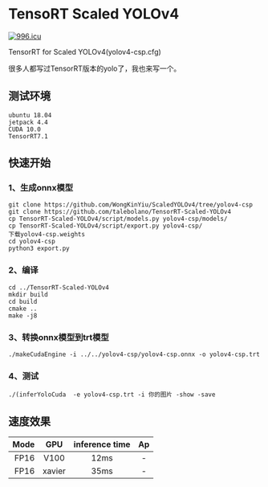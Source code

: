 # TensoRT Scaled YOLOv4


<a href="https://996.icu"><img src="https://img.shields.io/badge/link-996.icu-red.svg" alt="996.icu" /></a>


TensorRT for Scaled YOLOv4(yolov4-csp.cfg)

很多人都写过TensorRT版本的yolo了，我也来写一个。

## 测试环境

    ubuntu 18.04 
    jetpack 4.4
    CUDA 10.0
    TensorRT7.1

## 快速开始

### 1、生成onnx模型
	git clone https://github.com/WongKinYiu/ScaledYOLOv4/tree/yolov4-csp
	git clone https://github.com/talebolano/TensorRT-Scaled-YOLOv4
	cp TensorRT-Scaled-YOLOv4/script/models.py yolov4-csp/models/
	cp TensorRT-Scaled-YOLOv4/script/export.py yolov4-csp/
	下载yolov4-csp.weights
	cd yolov4-csp
	python3 export.py



### 2、编译
 
	cd ../TensorRT-Scaled-YOLOv4
    mkdir build 
    cd build
    cmake ..
    make -j8

### 3、转换onnx模型到trt模型

    ./makeCudaEngine -i ../../yolov4-csp/yolov4-csp.onnx -o yolov4-csp.trt

### 4、测试

    ./(inferYoloCuda  -e yolov4-csp.trt -i 你的图片 -show -save

## 速度效果

 Mode | GPU | inference time | Ap
---:|:---:|:---:|:---:
FP16 | V100 | 12ms | -
FP16 | xavier  | 35ms | -

